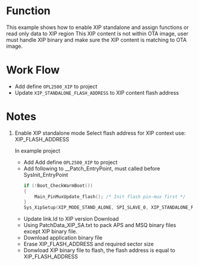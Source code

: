 # Function
This example shows how to enable XIP standalone and assign functions or read only data to XIP region
This XIP content is not within OTA image, user must handle XIP binary and make sure the XIP content is matching to OTA image.

# Work Flow

- Add define `OPL2500_XIP` to project
- Update `XIP_STANDALONE_FLASH_ADDRESS` to XIP content flash address

# Notes
1. Enable XIP standalone mode
   Select flash address for XIP context use: XIP_FLASH_ADDRESS
   
   In example project
     - Add Add define `OPL2500_XIP` to project
     - Add following to __Patch_EntryPoint, must called before SysInit_EntryPoint
        ```c
        if (!Boot_CheckWarmBoot())
        {
            Main_PinMuxUpdate_flash(); /* Init flash pin-mux first */
        }
        Sys_XipSetup(XIP_MODE_STAND_ALONE, SPI_SLAVE_0, XIP_STANDALONE_FLASH_ADDRESS);
        ```
     - Update link.ld to XIP version
   Download
     - Using PatchData_XIP_SA.txt to pack APS and MSQ binary files except XIP binary file.
     - Download application binary file
     - Erase XIP_FLASH_ADDRESS and required sector size
     - Donwload XIP binary file to flash, the flash address is equal to XIP_FLASH_ADDRESS
     

